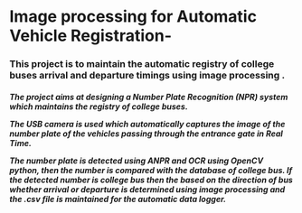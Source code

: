 # Image processing for Automatic Vehicle Registration-



 <h3>   This project is to maintain the automatic registry of college buses arrival and departure timings using image processing .</h3>

 

 <h5>The project aims at designing a Number Plate Recognition (NPR) system which maintains the registry of college buses. 

 The USB camera is used which automatically captures the image of the number plate of the vehicles passing through the entrance gate in Real Time. 

 The number plate is detected using ANPR and OCR using OpenCV python, then the number is compared with the database of college bus. If the detected number is college bus then the based on the direction of bus whether arrival or departure is determined using image processing and the .csv file is maintained for the automatic data logger. </h5>

  

